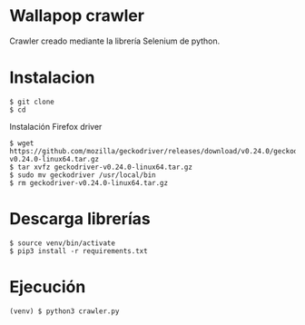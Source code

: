 # Wallapop crawler

Crawler creado mediante la librería Selenium de python.

# Instalacion
`$ git clone`
<br>`$ cd `

Instalación Firefox driver
```
$ wget https://github.com/mozilla/geckodriver/releases/download/v0.24.0/geckodriver-v0.24.0-linux64.tar.gz
$ tar xvfz geckodriver-v0.24.0-linux64.tar.gz
$ sudo mv geckodriver /usr/local/bin
$ rm geckodriver-v0.24.0-linux64.tar.gz
```
# Descarga librerías
```
$ source venv/bin/activate
$ pip3 install -r requirements.txt
```

# Ejecución
`(venv) $ python3 crawler.py`
